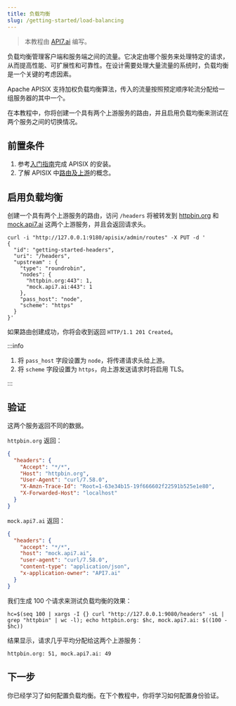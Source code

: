 ```yaml
---
title: 负载均衡
slug: /getting-started/load-balancing
---
```


<head>
  <link rel="canonical" href="https://docs.api7.ai/apisix/getting-started/load-balancing" />
</head>

> 本教程由 [API7.ai](https://api7.ai/) 编写。

负载均衡管理客户端和服务端之间的流量。它决定由哪个服务来处理特定的请求，从而提高性能、可扩展性和可靠性。在设计需要处理大量流量的系统时，负载均衡是一个关键的考虑因素。

Apache APISIX 支持加权负载均衡算法，传入的流量按照预定顺序轮流分配给一组服务器的其中一个。

在本教程中，你将创建一个具有两个上游服务的路由，并且启用负载均衡来测试在两个服务之间的切换情况。

## 前置条件

1. 参考[入门指南](./README.md)完成 APISIX 的安装。
2. 了解 APISIX 中[路由及上游](./configure-routes.md#route-是什么)的概念。

## 启用负载均衡

创建一个具有两个上游服务的路由，访问 `/headers` 将被转发到 [httpbin.org](https://httpbin.org/headers) 和 [mock.api7.ai](https://mock.api7.ai/headers) 这两个上游服务，并且会返回请求头。

```shell
curl -i "http://127.0.0.1:9180/apisix/admin/routes" -X PUT -d '
{
  "id": "getting-started-headers",
  "uri": "/headers",
  "upstream" : {
    "type": "roundrobin",
    "nodes": {
      "httpbin.org:443": 1,
      "mock.api7.ai:443": 1
    },
    "pass_host": "node",
    "scheme": "https"
  }
}'
```

如果路由创建成功，你将会收到返回 `HTTP/1.1 201 Created`。

:::info

1. 将 `pass_host` 字段设置为 `node`，将传递请求头给上游。
2. 将 `scheme` 字段设置为 `https`，向上游发送请求时将启用 TLS。

:::

## 验证

这两个服务返回不同的数据。

`httpbin.org` 返回：

```json
{
  "headers": {
    "Accept": "*/*",
    "Host": "httpbin.org",
    "User-Agent": "curl/7.58.0",
    "X-Amzn-Trace-Id": "Root=1-63e34b15-19f666602f22591b525e1e80",
    "X-Forwarded-Host": "localhost"
  }
}
```

`mock.api7.ai` 返回：

```json
{
  "headers": {
    "accept": "*/*",
    "host": "mock.api7.ai",
    "user-agent": "curl/7.58.0",
    "content-type": "application/json",
    "x-application-owner": "API7.ai"
  }
}
```

我们生成 100 个请求来测试负载均衡的效果：

```shell
hc=$(seq 100 | xargs -I {} curl "http://127.0.0.1:9080/headers" -sL | grep "httpbin" | wc -l); echo httpbin.org: $hc, mock.api7.ai: $((100 - $hc))
```

结果显示，请求几乎平均分配给这两个上游服务：

```text
httpbin.org: 51, mock.api7.ai: 49
```

## 下一步

你已经学习了如何配置负载均衡。在下个教程中，你将学习如何配置身份验证。
